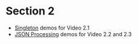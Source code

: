 # Section 2

- [Singleton](singleton) demos for Video 2.1
- [JSON Processing](json) demos for Video 2.2 and 2.3